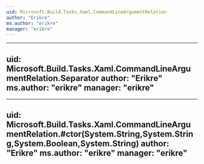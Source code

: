 ```yaml
---
uid: Microsoft.Build.Tasks.Xaml.CommandLineArgumentRelation
author: "Erikre"
ms.author: "erikre"
manager: "erikre"
---
```


---
uid: Microsoft.Build.Tasks.Xaml.CommandLineArgumentRelation.Separator
author: "Erikre"
ms.author: "erikre"
manager: "erikre"
---

---
uid: Microsoft.Build.Tasks.Xaml.CommandLineArgumentRelation.#ctor(System.String,System.String,System.Boolean,System.String)
author: "Erikre"
ms.author: "erikre"
manager: "erikre"
---
